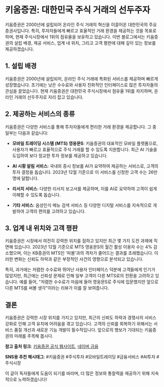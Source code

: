 # 키움증권: 대한민국 주식 거래의 선두주자

키움증권은 2000년에 설립되어 온라인 주식 거래의 혁신을 이끌어온 대한민국의 주요 증권사입니다. 특히, 투자자들에게 빠르고 효율적인 거래 환경을 제공하는 것을 목표로 하며, 현재 주식시장에서 1위의 점유율을 보유하고 있습니다. 이번 블로그에서는 키움증권의 설립 배경, 제공 서비스, 업계 내 위치, 그리고 고객 평판에 대해 깊이 있는 정보를 제공하겠습니다.

## 1. 설립 배경

키움증권은 2000년에 설립되어, 온라인 주식 거래에 특화된 서비스를 제공하며 빠르게 성장했습니다. 초기에는 낮은 수수료와 사용자 친화적인 인터페이스로 많은 투자자들의 관심을 끌었습니다. 현재 키움증권은 대한민국 주식시장에서 점유율 1위를 차지하며, 온라인 거래의 선두주자로 자리 잡고 있습니다.

## 2. 제공하는 서비스의 종류

키움증권은 다양한 서비스를 통해 투자자들에게 편리한 거래 환경을 제공합니다. 그 중 일부는 다음과 같습니다:

- **모바일 트레이딩 시스템 (MTS) 영웅문S**: 키움증권의 대표적인 모바일 플랫폼으로, 사용자가 빠르고 효율적으로 주식 거래를 할 수 있도록 지원합니다. 최근 AI 기술을 도입하여 보다 정교한 투자 정보를 제공하고 있습니다.

- **AI 시황 알림 서비스**: 국내외 증시 정보를 AI가 요약하여 제공하는 서비스로, 고객의 투자 결정을 돕습니다. 2023년 12월 기준으로 이 서비스를 신청한 고객 수는 26만 명에 달합니다.

- **리서치 서비스**: 다양한 리서치 보고서를 제공하며, 이를 AI로 요약하여 고객이 쉽게 이해할 수 있도록 돕습니다.

- **기타 서비스**: 음성인식 메뉴 검색 서비스 등 다양한 디지털 서비스를 지속적으로 개발하여 고객의 편의를 고려하고 있습니다.

## 3. 업계 내 위치와 고객 평판

키움증권은 시장에서 여전히 강력한 위치를 점하고 있지만 최근 몇 가지 도전 과제에 직면해 있습니다. 2023년 12월 기준으로 MTS 영웅문S의 월간 활성 이용자 수는 4% 감소했으며, 이는 KB증권의 MTS인 '마블'과의 격차가 줄어드는 결과를 초래했습니다. 이러한 변화는 신뢰도 하락과 같은 부정적인 사건의 영향으로 분석되고 있습니다.

특히, 과거에는 저렴한 수수료와 뛰어난 사용자 인터페이스 덕분에 고객들에게 인기가 많았지만, 최근에는 신뢰성 문제로 인해 일부 고객이 다른 MTS로의 전환을 고려하고 있습니다. 예를 들어, "저렴한 수수료가 마음에 들어 영웅문S로 주식에 입문했지만 앞으로 다른 MTS를 써볼 생각"이라는 리뷰가 이를 잘 보여줍니다.

## 결론

키움증권은 강력한 시장 위치를 가지고 있지만, 최근의 신뢰도 하락과 경쟁사의 서비스 강화로 인해 고객 유치에 어려움을 겪고 있습니다. 고객의 신뢰를 회복하기 위해서는 서비스 품질 개선과 새로운 기능 개발이 필수적입니다. 앞으로의 행보가 기대되는 키움증권의 미래를 주목해 봅시다.

**참고 출처 링크**: [키움증권 공식 웹사이트](https://www.kiwoom.com), [네이버 금융](https://finance.naver.com)

**SNS용 추천 해시태그**: #키움증권 #주식투자 #모바일트레이딩 #금융서비스 #AI투자 #주식시장

이 글이 독자들에게 도움이 되기를 바라며, 더 많은 정보와 통찰력을 제공하기 위해 지속적으로 노력하겠습니다!